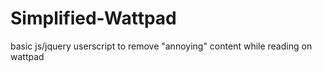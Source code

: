 # Simplified-Wattpad
basic js/jquery userscript to remove "annoying" content while reading on wattpad
